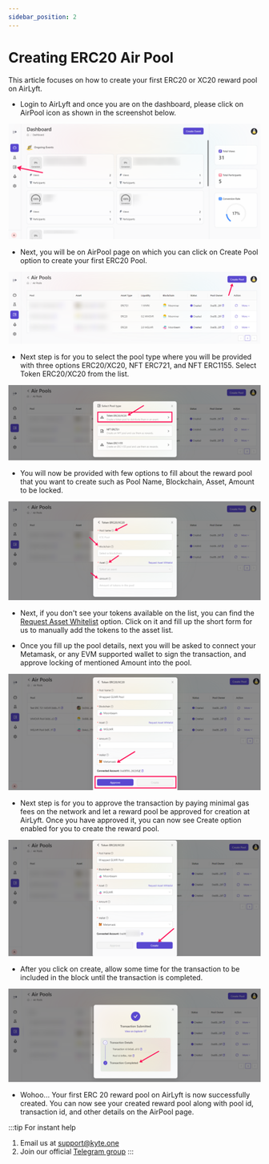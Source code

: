```yaml
---
sidebar_position: 2
---
```


# Creating ERC20 Air Pool

This article focuses on how to create your first ERC20 or XC20 reward pool on AirLyft.

- Login to AirLyft and once you are on the dashboard, please click on AirPool icon as shown in the screenshot below.

![AirPool Dashboard](../images/createErc20pool.png)

- Next, you will be on AirPool page on which you can click on Create Pool option to create your first ERC20 Pool.

![create pool](../images/createpool.png)

- Next step is for you to select the pool type where you will be provided with three options ERC20/XC20, NFT ERC721, and NFT ERC1155. Select Token ERC20/XC20 from the list. 

![ERC 20 Pool select](../images/erc20poolselect.png)

- You will now be provided with few options to fill about the reward pool that you want to create such as Pool Name, Blockchain, Asset, Amount to be locked.

![Pool Details ERC20](../images/pooldetailserc20.png)

- Next, if you don't see your tokens available on the list, you can find the [Request Asset Whitelist](https://docs.google.com/forms/d/e/1FAIpQLSdmdE3BmNwWQ1kZbKZqFzzRoBX38ltecXiSjuS5VEthwH28Yw/viewform) option. Click on it and fill up the short form for us to manually add the tokens to the asset list. 

- Once you fill up the pool details, next you will be asked to connect your Metamask, or any EVM supported wallet to sign the transaction, and approve locking of mentioned Amount into the pool. 

![Wrapped GLMR Pool](../images/wglmrpool.png)

- Next step is for you to approve the transaction by paying minimal gas fees on the network and let a reward pool be approved for creation at AirLyft. Once you have approved it, you can now see Create option enabled for you to create the reward pool.

![Wrapped GLMR Create](../images/wglmrcreate.png)

- After you click on create, allow some time for the transaction to be included in the block until the transaction is completed.

![Pool Created](../images/wglmrpoolcreated.png)

- Wohoo... Your first ERC 20 reward pool on AirLyft is now successfully created. You can now see your created reward pool along with pool id, transaction id, and other details on the AirPool page.


:::tip For instant help
1. Email us at support@kyte.one
2. Join our official [Telegram group](https://t.me/kyteone)
::: 

